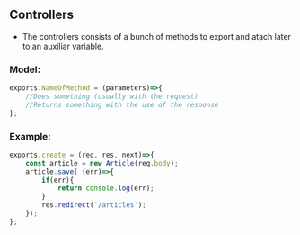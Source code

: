 ## Controllers
- The controllers consists of a bunch of methods to export and atach later to an auxiliar variable.

### Model:

```javascript
exports.NameOfMethod = (parameters)=>{
    //Does something (usually with the request)
    //Returns something with the use of the response
};
```

### Example:

```javascript
exports.create = (req, res, next)=>{
    const article = new Article(req.body);
    article.save( (err)=>{
        if(err){
            return console.log(err);
        }
        res.redirect('/articles');
    });
};
```
